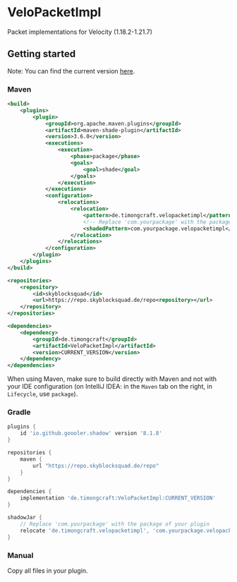 # VeloPacketImpl

Packet implementations for Velocity (1.18.2-1.21.7)

## Getting started
Note: You can find the current version [here](https://repo.skyblocksquad.de/#/repo/de/timongcraft/VeloPacketImpl).

### Maven

```xml
<build>
    <plugins>
        <plugin>
            <groupId>org.apache.maven.plugins</groupId>
            <artifactId>maven-shade-plugin</artifactId>
            <version>3.6.0</version>
            <executions>
                <execution>
                    <phase>package</phase>
                    <goals>
                        <goal>shade</goal>
                    </goals>
                </execution>
            </executions>
            <configuration>
                <relocations>
                    <relocation>
                        <pattern>de.timongcraft.velopacketimpl</pattern>
                        <!-- Replace 'com.yourpackage' with the package of your plugin ! -->
                        <shadedPattern>com.yourpackage.velopacketimpl</shadedPattern>
                    </relocation>
                </relocations>
            </configuration>
        </plugin>
    </plugins>
</build>

<repositories>
    <repository>
        <id>skyblocksquad</id>
        <url>https://repo.skyblocksquad.de/repo<repository></url>
    </repository>
</repositories>

<dependencies>
    <dependency>
        <groupId>de.timongcraft</groupId>
        <artifactId>VeloPacketImpl</artifactId>
        <version>CURRENT_VERSION</version>
    </dependency>
</dependencies>
```

When using Maven, make sure to build directly with Maven and not with your IDE configuration (on IntelliJ IDEA: in the `Maven` tab on the right, in `Lifecycle`, use `package`).

### Gradle

```groovy
plugins {
    id 'io.github.goooler.shadow' version '8.1.8'
}

repositories {
    maven {
        url "https://repo.skyblocksquad.de/repo"
    }
}

dependencies {
    implementation 'de.timongcraft:VeloPacketImpl:CURRENT_VERSION'
}

shadowJar {
    // Replace 'com.yourpackage' with the package of your plugin 
    relocate 'de.timongcraft.velopacketimpl', 'com.yourpackage.velopacketimpl'
}
```

### Manual

Copy all files in your plugin.